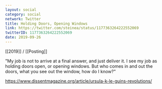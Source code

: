 ```yaml
---
layout: social
category: social
network: Twitter
title: Holding Doors, Opening Windows
link: https://twitter.com/steinea/status/1177363264222552069
twitterID: 1177363264222552069
date: 2019-09-26
---
```


[[2019]] / [[Posting]]

"My job is not to arrive at a final answer, and just deliver it. I see my job as holding doors open, or opening windows. But who comes in and out the doors, what you see out the window, how do I know?"

https://www.dissentmagazine.org/article/ursula-k-le-guins-revolutions/
